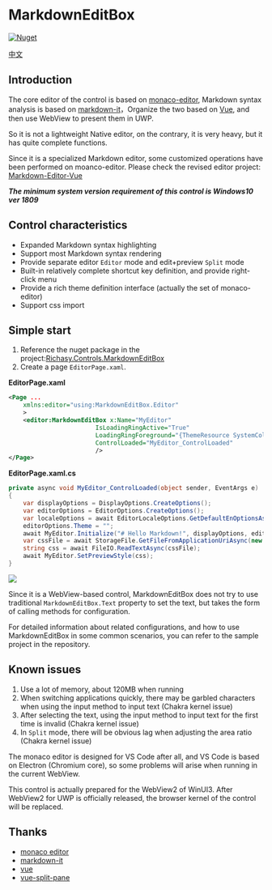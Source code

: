 # MarkdownEditBox

[![Nuget](https://img.shields.io/nuget/v/Richasy.Controls.MarkdownEditBox)](https://www.nuget.org/packages/Richasy.Controls.MarkdownEditBox/)

[中文](README_ZH.md)

## Introduction

The core editor of the control is based on [monaco-editor](https://microsoft.github.io/monaco-editor/), Markdown syntax analysis is based on [markdown-it](https://github.com/markdown-it/markdown-it)，Organize the two based on [Vue](https://vuejs.org/), and then use WebView to present them in UWP.

So it is not a lightweight Native editor, on the contrary, it is very heavy, but it has quite complete functions.

Since it is a specialized Markdown editor, some customized operations have been performed on moanco-editor. Please check the revised editor project: [Markdown-Editor-Vue](https://github.com/Richasy/Markdown-Editor-Vue)

***The minimum system version requirement of this control is Windows10 ver 1809***

## Control characteristics

- Expanded Markdown syntax highlighting
- Support most Markdown syntax rendering
- Provide separate editor `Editor` mode and edit+preview `Split` mode
- Built-in relatively complete shortcut key definition, and provide right-click menu
- Provide a rich theme definition interface (actually the set of monaco-editor)
- Support css import

## Simple start

1. Reference the nuget package in the project:[Richasy.Controls.MarkdownEditBox](https://www.nuget.org/packages/Richasy.Controls.MarkdownEditBox/)
2. Create a page `EditorPage.xaml`.

**EditorPage.xaml**

```xml
<Page ...
    xmlns:editor="using:MarkdownEditBox.Editor"
    >
    <editor:MarkdownEditBox x:Name="MyEditor"
                        IsLoadingRingActive="True"
                        LoadingRingForeground="{ThemeResource SystemColorControlAccentBrush}"
                        ControlLoaded="MyEditor_ControlLoaded"
                        />
</Page>
```

**EditorPage.xaml.cs**

```csharp
private async void MyEditor_ControlLoaded(object sender, EventArgs e)
{
    var displayOptions = DisplayOptions.CreateOptions();
    var editorOptions = EditorOptions.CreateOptions();
    var localeOptions = await EditorLocaleOptions.GetDefaultEnOptionsAsync();
    editorOptions.Theme = "";
    await MyEditor.Initialize("# Hello Markdown!", displayOptions, editorOptions, "", localeOptions);
    var cssFile = await StorageFile.GetFileFromApplicationUriAsync(new Uri("Your custom css file path (need in the project)"));
    string css = await FileIO.ReadTextAsync(cssFile);
    await MyEditor.SetPreviewStyle(css);
}
```

![](https://i.loli.net/2020/09/06/jqvFZrVOcY9t7fh.png)

Since it is a WebView-based control, MarkdownEditBox does not try to use traditional `MarkdownEditBox.Text` property to set the text, but takes the form of calling methods for configuration.

For detailed information about related configurations, and how to use MarkdownEditBox in some common scenarios, you can refer to the sample project in the repository.

## Known issues

1. Use a lot of memory, about 120MB when running
2. When switching applications quickly, there may be garbled characters when using the input method to input text (Chakra kernel issue)
3. After selecting the text, using the input method to input text for the first time is invalid (Chakra kernel issue)
4. In `Split` mode, there will be obvious lag when adjusting the area ratio (Chakra kernel issue)

The monaco editor is designed for VS Code after all, and VS Code is based on Electron (Chromium core), so some problems will arise when running in the current WebView.

This control is actually prepared for the WebView2 of WinUI3. After WebView2 for UWP is officially released, the browser kernel of the control will be replaced.

## Thanks

- [monaco editor](https://github.com/Microsoft/monaco-editor)
- [markdown-it](https://github.com/markdown-it/markdown-it)
- [vue](https://github.com/vuejs/vue)
- [vue-split-pane](https://github.com/PanJiaChen/vue-split-pane)
